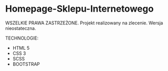 # Homepage-Sklepu-Internetowego
WSZELKIE PRAWA ZASTRZEŻONE. Projekt realizowany na zlecenie.
Wersja nieostateczna.

TECHNOLOGIE:
- HTML 5
- CSS 3
- SCSS
- BOOTSTRAP
